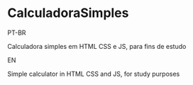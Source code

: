 # CalculadoraSimples
PT-BR

Calculadora simples em HTML CSS e JS, para fins de estudo

EN

Simple calculator in HTML CSS and JS, for study purposes
